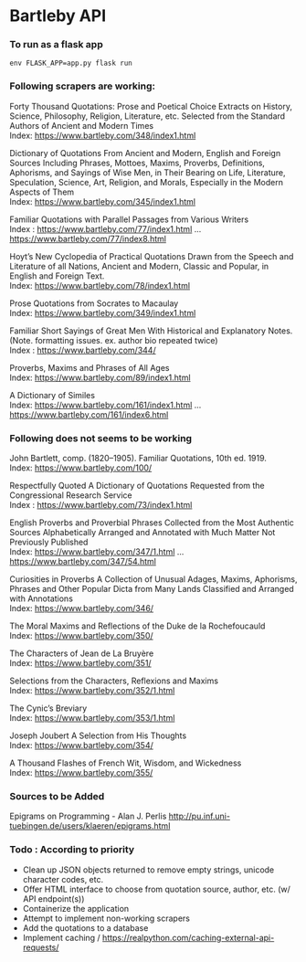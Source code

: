 # Bartleby API 

### To run as a flask app
`env FLASK_APP=app.py flask run`

### Following scrapers are working:

Forty Thousand Quotations:
Prose and Poetical Choice Extracts on History, Science, Philosophy, Religion, Literature, etc.
Selected from the Standard Authors of Ancient and Modern Times<br>
Index: https://www.bartleby.com/348/index1.html

Dictionary of Quotations
From Ancient and Modern, English and Foreign Sources
Including Phrases, Mottoes, Maxims, Proverbs, Definitions, Aphorisms, and Sayings of Wise Men,
in Their Bearing on Life, Literature, Speculation, Science, Art, Religion, and Morals,
Especially in the Modern Aspects of Them<br>
Index: https://www.bartleby.com/345/index1.html

Familiar Quotations with Parallel Passages from Various Writers<br>
Index : https://www.bartleby.com/77/index1.html ... https://www.bartleby.com/77/index8.html

Hoyt’s New Cyclopedia of Practical Quotations
Drawn from the Speech and Literature of all Nations, Ancient and Modern, Classic and Popular,
in English and Foreign Text.<br>
Index: https://www.bartleby.com/78/index1.html

Prose Quotations from Socrates to Macaulay<br>
Index: https://www.bartleby.com/349/index1.html

Familiar Short Sayings of Great Men
With Historical and Explanatory Notes. (Note. formatting issues. ex. author bio repeated twice)<br> 
Index : https://www.bartleby.com/344/

Proverbs, Maxims and Phrases of All Ages<br>
Index: https://www.bartleby.com/89/index1.html

A Dictionary of Similes<br>
Index: https://www.bartleby.com/161/index1.html ... https://www.bartleby.com/161/index6.html

### Following does not seems to be working

John Bartlett, comp. (1820–1905).  Familiar Quotations, 10th ed.  1919.<br>
Index: https://www.bartleby.com/100/

Respectfully Quoted
A Dictionary of Quotations Requested from the Congressional Research Service<br>
Index : https://www.bartleby.com/73/index1.html

English Proverbs and Proverbial Phrases
Collected from the Most Authentic Sources
Alphabetically Arranged and Annotated with Much Matter Not Previously Published<br>
Index: https://www.bartleby.com/347/1.html ... https://www.bartleby.com/347/54.html

Curiosities in Proverbs
A Collection of Unusual Adages, Maxims, Aphorisms, Phrases and Other Popular Dicta from Many Lands
Classified and Arranged with Annotations<br>
Index: https://www.bartleby.com/346/

The Moral Maxims and Reflections of the Duke de la Rochefoucauld<br>
Index: https://www.bartleby.com/350/

The Characters of Jean de La Bruyère<br>
Index: https://www.bartleby.com/351/

Selections from the Characters, Reflexions and Maxims<br>
Index: https://www.bartleby.com/352/1.html

The Cynic’s Breviary<br>
Index: https://www.bartleby.com/353/1.html

Joseph Joubert A Selection from His Thoughts<br>
Index: https://www.bartleby.com/354/

A Thousand Flashes of French Wit, Wisdom, and Wickedness<br>
Index: https://www.bartleby.com/355/

### Sources to be Added
Epigrams on Programming - Alan J. Perlis
http://pu.inf.uni-tuebingen.de/users/klaeren/epigrams.html

### Todo : According to priority
 - Clean up JSON objects returned to remove empty strings, unicode character codes, etc.
 - Offer HTML interface to choose from quotation source, author, etc. (w/ API endpoint(s))
 - Containerize the application
 - Attempt to implement non-working scrapers
 - Add the quotations to a database 
 - Implement caching / https://realpython.com/caching-external-api-requests/